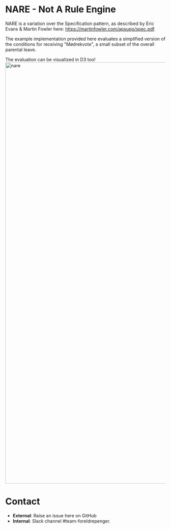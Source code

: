 # NARE - Not A Rule Engine

NARE is a variation over the Specification pattern, as described by Eric Evans & Martin Fowler here: https://martinfowler.com/apsupp/spec.pdf.

The example implementation provided here evaluates a simplified version of the conditions for receiving "Mødrekvote", a small subset of the overall parental leave. 


The evaluation can be visualized in D3 too!<img width="1323" alt="nare" src="https://user-images.githubusercontent.com/214156/30643386-fa4fa8ea-9e0e-11e7-9ea4-1ca3e4c53173.png">

# Contact 
* **External**: Raise an issue here on GitHub
* **Internal**: Slack channel #team-foreldrepenger.
